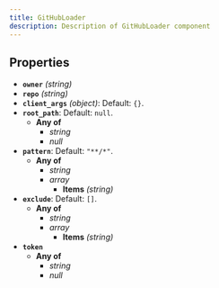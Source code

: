 ```yaml
---
title: GitHubLoader
description: Description of GitHubLoader component
---
```

## Properties

- **`owner`** *(string)*
- **`repo`** *(string)*
- **`client_args`** *(object)*: Default: `{}`.
- **`root_path`**: Default: `null`.
  - **Any of**
    - *string*
    - *null*
- **`pattern`**: Default: `"**/*"`.
  - **Any of**
    - *string*
    - *array*
      - **Items** *(string)*
- **`exclude`**: Default: `[]`.
  - **Any of**
    - *string*
    - *array*
      - **Items** *(string)*
- **`token`**
  - **Any of**
    - *string*
    - *null*

